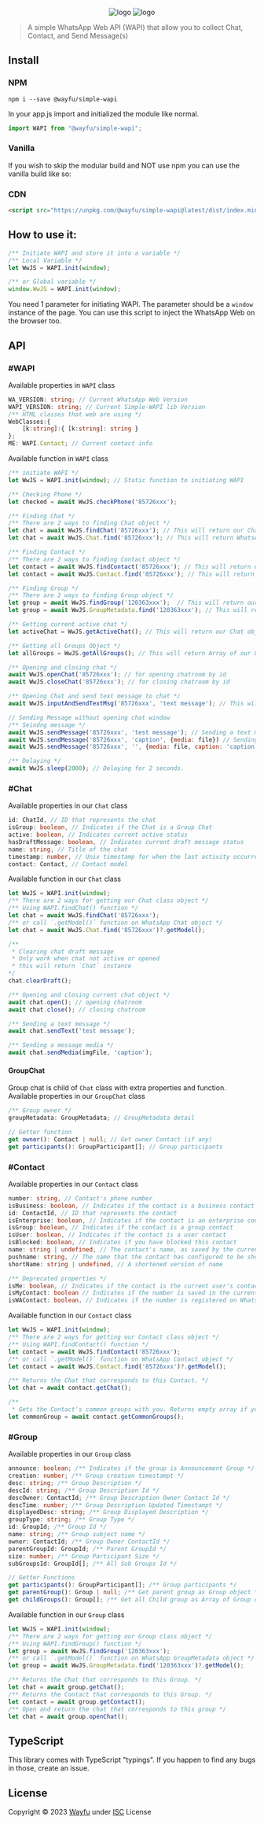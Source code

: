 <div style="text-align:center">

![logo](docs/assets/logo_white.webp#gh-dark-mode-only)
![logo](docs/assets/logo.webp#gh-light-mode-only)

</div>


> A simple WhatsApp Web API (WAPI) that allow you to collect Chat, Contact, and Send Message(s)
## Install

### NPM

```
npm i --save @wayfu/simple-wapi
```

In your app.js import and initialized the module like normal.

```js
import WAPI from "@wayfu/simple-wapi";
```

### Vanilla

If you wish to skip the modular build and NOT use npm you can use the vanilla build like so:

### CDN

```html
<script src="https://unpkg.com/@wayfu/simple-wapi@latest/dist/index.min.js"></script>
```

## How to use it:

```js
/** Initiate WAPI and store it into a variable */
/** Local Variable */
let WwJS = WAPI.init(window);

/** or Global variable */
window.WwJS = WAPI.init(window);
```
You need 1 parameter for initiating WAPI. The parameter should be a `window` instance of the page. You can use this script to inject the WhatsApp Web on the browser too.

## API
### #WAPI
Available properties in `WAPI` class
```ts
WA_VERSION: string; // Current WhatsApp Web Version
WAPI_VERSION: string; // Current Simple-WAPI lib Version
/** HTML classes that web are using */
WebClasses:{
    [k:string]:{ [k:string]: string }
};
ME: WAPI.Contact; // Current contact info
```
Available function in `WAPI` class
```js
/** initiate WAPI */
let WwJS = WAPI.init(window); // Static function to initiating WAPI

/** Checking Phone */
let checked = await WwJS.checkPhone('85726xxx');

/** Finding Chat */
/** There are 2 ways to finding Chat object */
let chat = await WwJS.findChat('85726xxx'); // This will return our Chat object.
let chat = await WwJS.Chat.find('85726xxx'); // This will return WhatsApp Chat object instead.

/** Finding Contact */
/** There are 2 ways to finding Contact object */
let contact = await WwJS.findContact('85726xxx'); // This will return our Contact object.
let contact = await WwJS.Contact.find('85726xxx'); // This will return WhatsApp Contact object instead.

/** Finding Group */
/** There are 2 ways to finding Group object */
let group = await WwJS.findGroup('120363xxx');  // This will return our Group object.
let group = await WwJS.GroupMetadata.find('120363xxx'); // This will return WhatsApp Group object instead.

/** Getting current active chat */
let activeChat = WwJS.getActiveChat(); // This will return our Chat object or null if no chat were active.

/** Getting all Groups Object */
let allGroups = WwJS.getAllGroups(); // This will return Array of our Group object.

/** Opening and closing chat */
await WwJS.openChat('85726xxx'); // for opening chatroom by id
await WwJS.closeChat('85726xxx'); // for closing chatroom by id

/** Opening Chat and send text message to chat */
await WwJS.inputAndSendTextMsg('85726xxx', 'text message'); // This will open the chatroom and send the message

// Sending Message without opening chat window
/** Seindng message */
await WwJS.sendMessage('85726xxx', 'test message'); // Sending a text message to id
await WwJS.sendMessage('85726xxx', 'caption', {media: file}) // Sending a message media to id
await WwJS.sendMessage('85726xxx', '', {media: file, caption: 'caption'}) // Sending a message media to id using caption property

/** Delaying */
await WwJS.sleep(2000); // Delaying for 2 seconds.
```

### #Chat
Available properties in our `Chat` class
```ts
id: ChatId, // ID that represents the chat
isGroup: boolean, // Indicates if the Chat is a Group Chat
active: boolean, // Indicates current active status
hasDraftMessage: boolean, // Indicates current draft message status
name: string, // Title of the chat
timestamp: number, // Unix timestamp for when the last activity occurred
contact: Contact, // Contact model
```
Available function in our `Chat` class
```js
let WwJS = WAPI.init(window);
/** There are 2 ways for getting our Chat class object */
/** Using WAPI.findChat() function */
let chat = await WwJS.findChat('85726xxx');
/** or call `.getModel()` function on WhatsApp Chat object */
let chat = await WwJS.Chat.find('85726xxx')?.getModel();

/**
 * Clearing chat draft message
 * Only work when chat not active or opened
 * this will return `Chat` instance
*/
chat.clearDraft();

/** Opening and closing current chat object */
await chat.open(); // opening chatroom
await chat.close(); // closing chatroom

/** Sending a text message */
await chat.sendText('test message');

/** Sending a message media */
await chat.sendMedia(imgFile, 'caption');
```
#### GroupChat
Group chat is child of `Chat` class with extra properties and function. Available properties in our `GroupChat` class
```ts
/** Group owner */
groupMetadata: GroupMetadata; // GroupMetadata detail

// Getter function
get owner(): Contact | null; // Get owner Contact (if any)
get participants(): GroupParticipant[]; // Group participants
```
### #Contact
Available properties in our `Contact` class
```ts
number: string, // Contact's phone number
isBusiness: boolean, // Indicates if the contact is a business contact
id: ContactId, // ID that represents the contact
isEnterprise: boolean, // Indicates if the contact is an enterprise contact
isGroup: boolean, // Indicates if the contact is a group contact
isUser: boolean, // Indicates if the contact is a user contact
isBlocked: boolean, // Indicates if you have blocked this contact
name: string | undefined, // The contact's name, as saved by the current user
pushname: string, // The name that the contact has configured to be shown publically
shortName: string | undefined, // A shortened version of name

/** Deprecated properties */
isMe: boolean, // Indicates if the contact is the current user's contact
isMyContact: boolean // Indicates if the number is saved in the current phone's contacts
isWAContact: boolean, // Indicates if the number is registered on WhatsApp
```
Available function in our `Contact` class
```js
let WwJS = WAPI.init(window);
/** There are 2 ways for getting our Contact class object */
/** Using WAPI.findContact() function */
let contact = await WwJS.findContact('85726xxx');
/** or call `.getModel()` function on WhatsApp Contact object */
let contact = await WwJS.Contact.find('85726xxx')?.getModel();

/** Returns the Chat that corresponds to this Contact. */
let chat = await contact.getChat();

/** 
 * Gets the Contact's common groups with you. Returns empty array if you don't have any common group.  */
let commonGroup = await contact.getCommonGroups();
```
### #Group
Available properties in our `Group` class
```ts
announce: boolean; /** Indicates if the group is Announcement Group */
creation: number; /** Group creation timestampt */
desc: string; /** Group Description */
descId: string; /** Group Description Id */
descOwner: ContactId; /** Group Description Owner Contact Id */
descTime: number; /** Group Description Updated Timestampt */
displayedDesc: string; /** Group Displayed Description */
groupType: string; /** Group Type */
id: GroupId; /** Group Id */
name: string; /** Group subject name */
owner: ContactId; /** Group Owner ContactId */
parentGroupId: GroupId; /** Parent GroupId */
size: number; /** Group Participant Size */
subGroupsId: GroupId[]; /** All Sub Groups Id */

// Getter Functions
get participants(): GroupParticipant[]; /** Group participants */
get parentGroup(): Group | null; /** Get parent group as Group object */
get childGroups(): Group[]; /** Get all Child group as Array of Group object */
```
Available function in our `Group` class
```js
let WwJS = WAPI.init(window);
/** There are 2 ways for getting our Group class object */
/** Using WAPI.findGroup() function */
let group = await WwJS.findGroup('120363xxx');
/** or call `.getModel()` function on WhatsApp GroupMetadata object */
let group = await WwJS.GroupMetadata.find('120363xxx')?.getModel();

/** Returns the Chat that corresponds to this Group. */
let chat = await group.getChat();
/** Returns the Contact that corresponds to this Group. */
let contact = await group.getContact();
/** Open and return the chat that corresponds to this group */
let chat = await group.openChat();
```
## TypeScript

This library comes with TypeScript "typings". If you happen to find any bugs in those, create an issue.

## License
Copyright &copy; 2023 [Wayfu](https://github.com/wayfu-id) under [ISC](LICENSE) License